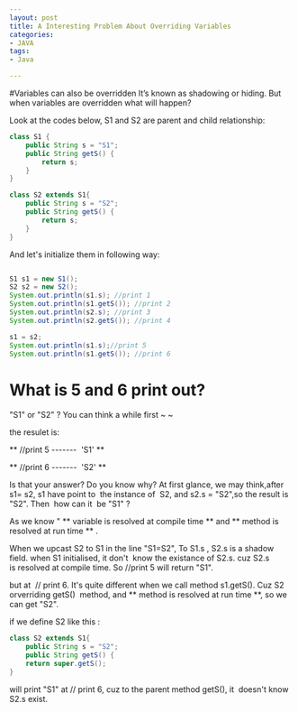 ```yaml
---
layout: post
title: A Interesting Problem About Overriding Variables
categories:
- JAVA
tags:
- Java

---
```


#Variables can also be overridden
It’s known as shadowing or hiding. But when variables are overridden what will happen? 

Look at the codes below, S1 and S2 are parent and child relationship:

```java
class S1 {
	public String s = "S1";
	public String getS() {
		return s;
	}
}

class S2 extends S1{
	public String s = "S2";
	public String getS() {
		return s;
	}
}
```

And let's initialize them in following way:

```java

S1 s1 = new S1();
S2 s2 = new S2();
System.out.println(s1.s); //print 1
System.out.println(s1.getS()); //print 2
System.out.println(s2.s); //print 3
System.out.println(s2.getS()); //print 4

s1 = s2;
System.out.println(s1.s);//print 5
System.out.println(s1.getS()); //print 6
```

# What is 5 and 6 print out?


"S1" or "S2" ? 
You can think a while first ~ ~

the resulet is:

** //print 5 -------  'S1' **

** //print 6 -------  'S2' **



Is that your answer? 
Do you know why? At first glance, we may think,after s1= s2, s1 have point to  the instance of  S2, and s2.s = "S2",so the result is "S2". Then  how can it  be "S1" ?

As we know " ** variable is resolved at compile time ** and ** method is resolved at run time ** .  

When we upcast S2 to S1 in the line "S1=S2", To S1.s , S2.s is a shadow  field. when S1 initialised, it don't  know the existance of S2.s. cuz S2.s is resolved at compile time. So //print 5 will return "S1".

but at  // print 6. It's quite different when we call method s1.getS(). Cuz S2 orverriding getS()  method, and ** method is resolved at run time **, so we can get "S2".

if we define S2 like this :

```java
class S2 extends S1{
	public String s = "S2";
	public String getS() {
	return super.getS();
}


```
will print "S1" at // print 6, cuz to the parent method getS(), it  doesn't know S2.s exist.</span></span></span>
